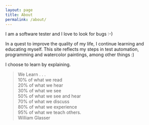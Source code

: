 ```yaml
---
layout: page
title: About
permalink: /about/
---
```


I am a software tester and I love to look for bugs :-)

In a quest to improve the quality of my life, I continue learning and educating myself. This site reflects my steps in test automation, programming and watercolor paintings, among other things :)
 
I choose to learn by explaining.

> We Learn . . .  
> 10% of what we read  
> 20% of what we hear  
> 30% of what we see  
> 50% of what we see and hear  
> 70% of what we discuss  
> 80% of what we experience  
> 95% of what we teach others.  
>              William Glasser  